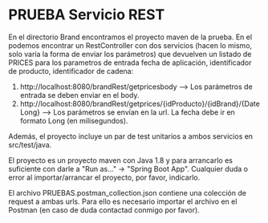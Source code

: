 # PRUEBA Servicio REST

En el directorio Brand encontramos el proyecto maven de la prueba. En el podemos encontrar un RestController con dos servicios (hacen lo mismo, solo varía la forma de enviar los parámetros) que devuelven un listado de PRICES para los parametros de entrada fecha de aplicación, identificador de producto, identificador de cadena:
  1. http://localhost:8080/brandRest/getpricesbody --> Los parámetros de entrada se deben enviar en el body.
  2. http://localhost:8080/brandRest/getprices/{idProducto}/{idBrand}/{DateLong} --> Los parámetros se envían en la url. La fecha debe ir en formato Long (en milisegundos).

Además, el proyecto incluye un par de test unitarios a ambos servicios en src/test/java.

El proyecto es un proyecto maven con Java 1.8 y para arrancarlo es suficiente con darle a "Run as..." -> "Spring Boot App". Cualquier duda o error al importar/arrancar el proyecto, por favor, indicarlo.

El archivo PRUEBAS.postman_collection.json contiene una colección de request a ambas urls. Para ello es necesario importar el archivo en el Postman (en caso de duda contactad conmigo por favor).
